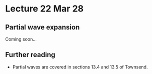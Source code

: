# Lecture 22 Mar 28

## Partial wave expansion

Coming soon...


## Further reading

- Partial waves are covered in sections 13.4 and 13.5 of Townsend.
